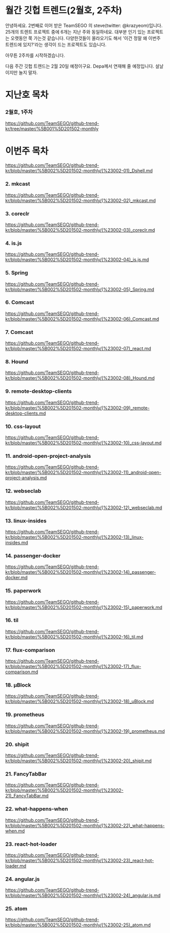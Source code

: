 # 월간 깃헙 트렌드(2월호, 2주차)

안녕하세요. 2번째로 이어 받은 TeamSEGO 의 steve(twitter: @krazyeom)입니다. 25개의 트렌트 프로젝트 중에 6개는 지난 주와 동일하네요. 대부분 인기 있는 프로젝트는 오랫동안 쭉 가는것 같습니다. 다양한것들이 올라오기도 해서 '이건 정말 왜 이번주 트렌드에 있지?'라는 생각이 드는 프로젝트도 있습니다.

아무튼 2주차를 시작하겠습니다. 

다음 주간 깃헙 트렌드는 2월 20일 예정이구요. Depa께서 연재해 줄 예정입니다. 설날이지만 놀지 말자.

# 지난호 목차

### 2월호, 1주차

https://github.com/TeamSEGO/github-trend-kr/tree/master/%5B001%5D201502-monthly

# 이번주 목차 

https://github.com/TeamSEGO/github-trend-kr/blob/master/%5B002%5D201502-monthly/(%23002-01)_Dshell.md

### 2. mkcast

https://github.com/TeamSEGO/github-trend-kr/blob/master/%5B002%5D201502-monthly/(%23002-02)_mkcast.md

### 3. coreclr

https://github.com/TeamSEGO/github-trend-kr/blob/master/%5B002%5D201502-monthly/(%23002-03)_coreclr.md

### 4. is.js

https://github.com/TeamSEGO/github-trend-kr/blob/master/%5B002%5D201502-monthly/(%23002-04)_is.js.md

### 5. Spring

https://github.com/TeamSEGO/github-trend-kr/blob/master/%5B002%5D201502-monthly/(%23002-05)_Spring.md

### 6. Comcast

https://github.com/TeamSEGO/github-trend-kr/blob/master/%5B002%5D201502-monthly/(%23002-06)_Comcast.md

### 7. Comcast

https://github.com/TeamSEGO/github-trend-kr/blob/master/%5B002%5D201502-monthly/(%23002-07)_react.md

### 8. Hound

https://github.com/TeamSEGO/github-trend-kr/blob/master/%5B002%5D201502-monthly/(%23002-08)_Hound.md

### 9. remote-desktop-clients

https://github.com/TeamSEGO/github-trend-kr/blob/master/%5B002%5D201502-monthly/(%23002-09)_remote-desktop-clients.md

### 10. css-layout

https://github.com/TeamSEGO/github-trend-kr/blob/master/%5B002%5D201502-monthly/(%23002-10)_css-layout.md

### 11. android-open-project-analysis

https://github.com/TeamSEGO/github-trend-kr/blob/master/%5B002%5D201502-monthly/(%23002-11)_android-open-project-analysis.md

### 12. webseclab

https://github.com/TeamSEGO/github-trend-kr/blob/master/%5B002%5D201502-monthly/(%23002-12)_webseclab.md

### 13. linux-insides

https://github.com/TeamSEGO/github-trend-kr/blob/master/%5B002%5D201502-monthly/(%23002-13)_linux-insides.md

### 14. passenger-docker

https://github.com/TeamSEGO/github-trend-kr/blob/master/%5B002%5D201502-monthly/(%23002-14)_passenger-docker.md

### 15. paperwork

https://github.com/TeamSEGO/github-trend-kr/blob/master/%5B002%5D201502-monthly/(%23002-15)_paperwork.md

### 16. til

https://github.com/TeamSEGO/github-trend-kr/blob/master/%5B002%5D201502-monthly/(%23002-16)_til.md

### 17. flux-comparison

https://github.com/TeamSEGO/github-trend-kr/blob/master/%5B002%5D201502-monthly/(%23002-17)_flux-comparison.md

### 18. µBlock

https://github.com/TeamSEGO/github-trend-kr/blob/master/%5B002%5D201502-monthly/(%23002-18)_uBlock.md

### 19. prometheus

https://github.com/TeamSEGO/github-trend-kr/blob/master/%5B002%5D201502-monthly/(%23002-19)_prometheus.md

### 20. shipit

https://github.com/TeamSEGO/github-trend-kr/blob/master/%5B002%5D201502-monthly/(%23002-20)_shipit.md

### 21. FancyTabBar

https://github.com/TeamSEGO/github-trend-kr/blob/master/%5B002%5D201502-monthly/(%23002-21)_FancyTabBar.md

### 22. what-happens-when

https://github.com/TeamSEGO/github-trend-kr/blob/master/%5B002%5D201502-monthly/(%23002-22)_what-happens-when.md

### 23. react-hot-loader

https://github.com/TeamSEGO/github-trend-kr/blob/master/%5B002%5D201502-monthly/(%23002-23)_react-hot-loader.md

### 24. angular.js

https://github.com/TeamSEGO/github-trend-kr/blob/master/%5B002%5D201502-monthly/(%23002-24)_angular.js.md

### 25. atom

https://github.com/TeamSEGO/github-trend-kr/blob/master/%5B002%5D201502-monthly/(%23002-25)_atom.md

